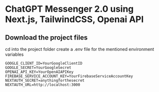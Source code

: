 # ChatGPT Messenger 2.0 using Next.js, TailwindCSS, Openai API

## Download the project files
cd into the project folder
create a .env file for the mentioned environment variables
```
GOOGLE_CLIENT_ID=YourGoogleClientID
GOOGLE_SECRET=YourGoogleSecret
OPENAI_API_KEY=YourOpenAIAPIKey
FIREBASE_SERVICE_ACCOUNT_KEY=YourFirebaseServiceAccountKey
NEXTAUTH_SECRET=anythingforthesecret
NEXTAUTH_URL=http://localhost:3000
```
